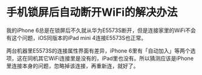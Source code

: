 # 手机锁屏后自动断开WiFi的解决办法


我的iPhone 6总是在锁屏后不久就从华为E5573S断开，但是连接家里的WiFi不会有这个问题，iOS同版本的iPad mini 4连接E5573S也正常。

两台机器里E5573S的连接属性界面有差异，iPhone 6里有「自动加入」等两个选项，这在同机其它WiFi连接里是没有的，iPad里也没有。所以猜测应该是iPhone里连接本身的问题，忽略掉该连接，再重新连，就好了。


